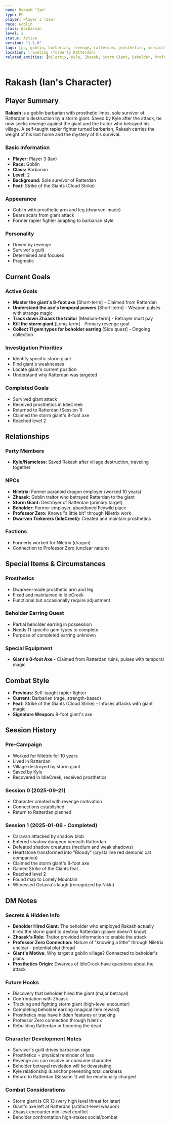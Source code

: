 ```yaml
---
name: Rakash "Ian"
type: PC
player: Player 3 (Ian)
race: Goblin
class: Barbarian
level: 2
status: Active
version: "1.1.0"
tags: [pc, goblin, barbarian, revenge, ratterdan, prosthetics, session1, giants-axe, strike-of-giants]
location: Traveling (formerly Ratterdan)
related_entities: [Niletrix, Kyle, Zhaask, Storm Giant, Beholder, Professor Zero]
---
```


# Rakash (Ian's Character)

## Player Summary

**Rakash** is a goblin barbarian with prosthetic limbs, sole survivor of Ratterdan's destruction by a storm giant. Saved by Kyle after the attack, he now seeks revenge against the giant and the traitor who betrayed his village. A self-taught rapier fighter turned barbarian, Rakash carries the weight of his lost home and the mystery of his survival.

### Basic Information
- **Player:** Player 3 (Ian)
- **Race:** Goblin
- **Class:** Barbarian
- **Level:** 2
- **Background:** Sole survivor of Ratterdan
- **Feat:** Strike of the Giants (Cloud Strike)

### Appearance
- Goblin with prosthetic arm and leg (dwarven-made)
- Bears scars from giant attack
- Former rapier fighter adapting to barbarian style

### Personality
- Driven by revenge
- Survivor's guilt
- Determined and focused
- Pragmatic

## Current Goals

### Active Goals
- **Master the giant's 8-foot axe** [Short-term] - Claimed from Ratterdan
- **Understand the axe's temporal powers** [Short-term] - Weapon pulses with strange magic
- **Track down Zhaask the traitor** [Medium-term] - Betrayer must pay
- **Kill the storm giant** [Long-term] - Primary revenge goal
- **Collect 11 gem types for beholder earring** [Side quest] - Ongoing collection

### Investigation Priorities
- Identify specific storm giant
- Find giant's weaknesses
- Locate giant's current position
- Understand why Ratterdan was targeted

### Completed Goals
- Survived giant attack
- Received prosthetics in IdleCreek
- Returned to Ratterdan (Session 1)
- Claimed the storm giant's 8-foot axe
- Reached level 2

## Relationships

### Party Members
- **Kyle/Nameless:** Saved Rakash after village destruction, traveling together

### NPCs
- **Niletrix:** Former paranoid dragon employer (worked 10 years)
- **Zhaask:** Goblin traitor who betrayed Ratterdan to the giant
- **Storm Giant:** Destroyer of Ratterdan (primary target)
- **Beholder:** Former employer, abandoned Feywild place
- **Professor Zero:** Knows "a little bit" through Niletrix work
- **Dwarven Tinkerers (IdleCreek):** Created and maintain prosthetics

### Factions
- Formerly worked for Niletrix (dragon)
- Connection to Professor Zero (unclear nature)

## Special Items & Circumstances

### Prosthetics
- Dwarven-made prosthetic arm and leg
- Fixed and maintained in IdleCreek
- Functional but occasionally require adjustment

### Beholder Earring Quest
- Partial beholder earring in possession
- Needs 11 specific gem types to complete
- Purpose of completed earring unknown

### Special Equipment
- **Giant's 8-foot Axe** - Claimed from Ratterdan ruins, pulses with temporal magic

## Combat Style
- **Previous:** Self-taught rapier fighter
- **Current:** Barbarian (rage, strength-based)
- **Feat:** Strike of the Giants (Cloud Strike) - Infuses attacks with giant magic
- **Signature Weapon:** 8-foot giant's axe

## Session History

### Pre-Campaign
- Worked for Niletrix for 10 years
- Lived in Ratterdan
- Village destroyed by storm giant
- Saved by Kyle
- Recovered in IdleCreek, received prosthetics

### Session 0 (2025-09-21)
- Character created with revenge motivation
- Connections established
- Return to Ratterdan planned

### Session 1 (2025-01-06 - Completed)
- Caravan attacked by shadow blob
- Entered shadow dungeon beneath Ratterdan
- Defeated shadow creatures (medium and weak shadows)
- Heartstone transformed into "Bloody" (crystalline red demonic cat companion)
- Claimed the storm giant's 8-foot axe
- Gained Strike of the Giants feat
- Reached level 2
- Found map to Lonely Mountain
- Witnessed Octavia's laugh (recognized by Nikki)

## DM Notes

### Secrets & Hidden Info
- **Beholder Hired Giant:** The beholder who employed Rakash actually hired the storm giant to destroy Ratterdan (player doesn't know)
- **Zhaask's Role:** Traitor provided information to enable the attack
- **Professor Zero Connection:** Nature of "knowing a little" through Niletrix unclear - potential plot thread
- **Giant's Motive:** Why target a goblin village? Connected to beholder's plans
- **Prosthetics Origin:** Dwarves of IdleCreek have questions about the attack

### Future Hooks
- Discovery that beholder hired the giant (major betrayal)
- Confrontation with Zhaask
- Tracking and fighting storm giant (high-level encounter)
- Completing beholder earring (magical item reward)
- Prosthetics may have hidden features or tracking
- Professor Zero connection through Niletrix
- Rebuilding Ratterdan or honoring the dead

### Character Development Notes
- Survivor's guilt drives barbarian rage
- Prosthetics = physical reminder of loss
- Revenge arc can resolve or consume character
- Beholder betrayal revelation will be devastating
- Kyle relationship is anchor preventing total darkness
- Return to Ratterdan (Session 1) will be emotionally charged

### Combat Considerations
- Storm giant is CR 13 (very high level threat for later)
- Giant's axe left at Ratterdan (artifact-level weapon)
- Zhaask encounter mid-level conflict
- Beholder confrontation high-stakes social/combat
